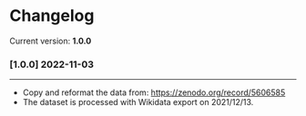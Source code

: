 # Changelog

Current version: **1.0.0**

### [1.0.0] 2022-11-03

---

- Copy and reformat the data from: https://zenodo.org/record/5606585
- The dataset is processed with Wikidata export on 2021/12/13.
